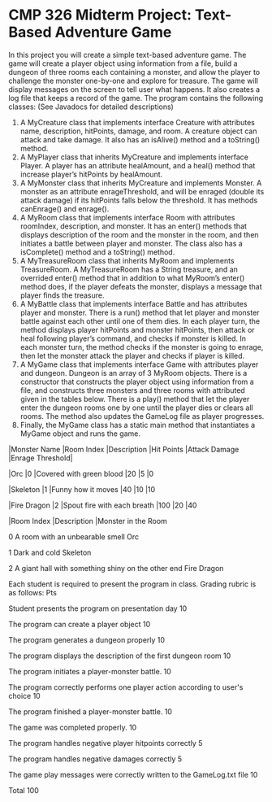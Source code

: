 # CMP 326 Midterm Project: Text-Based Adventure Game

In this project you will create a simple text-based adventure game. The game will create a player object using information from a file, build a dungeon of three rooms each containing a monster, and allow the player to challenge the monster one-by-one and explore for treasure. The game will display messages on the screen to tell user what happens. It also creates a log file that keeps a record of the game.
The program contains the following classes: (See Javadocs for detailed descriptions)

1.	A MyCreature class that implements interface Creature with attributes name, description, hitPoints, damage, and room. A creature object can attack and take damage. It also has an isAlive() method and a toString() method.
2.	A MyPlayer class that inherits MyCreature and implements interface Player. A player has an attribute healAmount, and a heal() method that increase player’s hitPoints by healAmount.
3.	A MyMonster class that inherits MyCreature and implements Monster. A monster as an attribute enrageThreshold, and will be enraged (double its attack damage) if its hitPoints falls below the threshold. It has methods canEnrage() and enrage().
4.	A MyRoom class that implements interface Room with attributes roomIndex, description, and monster. It has an enter() methods that displays description of the room and the monster in the room, and then initiates a battle between player and monster. The class also has a isComplete() method and a toString() method.
5.	A MyTreasureRoom class that inherits MyRoom and implements TreasureRoom. A MyTreasureRoom has a String treasure, and an overrided enter() method that in addition to what MyRoom’s enter() method does, if the player defeats the monster, displays a message that player finds the treasure.
6.	A MyBattle class that implements interface Battle and has attributes player and monster. There is a run() method that let player and monster battle against each other until one of them dies. In each player turn, the method displays player hitPoints and monster hitPoints, then attack or heal following player’s command, and checks if monster is killed. In each monster turn, the method checks if the monster is going to enrage, then let the monster attack the player and checks if player is killed.
7.	A MyGame class that implements interface Game with attributes player and dungeon. Dungeon is an array of 3 MyRoom objects. There is a constructor that constructs the player object using information from a file, and constructs three monsters and three rooms with attributed given in the tables below. There is a play() method that let the player enter the dungeon rooms one by one until the player dies or clears all rooms. The method also updates the GameLog file as player progresses. 
8.	Finally, the MyGame class has a static main method that instantiates a MyGame object and runs the game.

|Monster Name	|Room Index	|Description	|Hit Points	|Attack Damage	|Enrage Threshold|

|Orc	|0	|Covered with green blood	|20	|5	|0

|Skeleton	|1	|Funny how it moves	|40	|10	|10

|Fire Dragon	|2	|Spout fire with each breath	|100	|20	|40


|Room Index	|Description	|Monster in the Room

0	A room with an unbearable smell	Orc

1	Dark and cold	Skeleton

2	A giant hall with something shiny on the other end	Fire Dragon

Each student is required to present the program in class. Grading rubric is as follows:
	Pts
	
Student presents the program on presentation day	10

The program can create a player object	10

The program generates a dungeon properly	10

The program displays the description of the first dungeon room	10

The program initiates a player-monster battle.	10

The program correctly performs one player action according to user's choice	10

The program finished a player-monster battle.	10

The game was completed properly.	10

The program handles negative player hitpoints correctly	5

The program handles negative damages correctly	5

The game play messages were correctly written to the GameLog.txt file	10

Total	100

